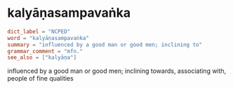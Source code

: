 # kalyāṇasampavaṅka

``` toml
dict_label = "NCPED"
word = "kalyāṇasampavaṅka"
summary = "influenced by a good man or good men; inclining to"
grammar_comment = "mfn."
see_also = ["kalyāṇa"]
```

influenced by a good man or good men; inclining towards, associating with, people of fine qualities


